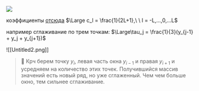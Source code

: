 ![](https://office-watch.com/fredagg/uploads/Excel-Moving-Average-opt.gif)

коэффициенты [отсюда](https://www.notion.so/2-1-f094744562bf4e9085971e2ae6a47266?pvs=21) $\Large c_l = \frac{1}{2L+1},\ \ l = -L,...,0,...L$

например сглаживание по трем точкам: $\Large\tau_j = \frac{1}{3}(y_{j-1} + y_j + y_{j+1})$

![[Untitled2.png]]


>🤔 Крч берем точку $y_i$, левая часть окна $y_{i-1}$ и правая $y_{i+1}$ и усредняем на количество этих точек. Получившийся массив значений есть новый ряд, но уже сглаженный. Чем чем больше окно, тем сильнее сглаживание.

